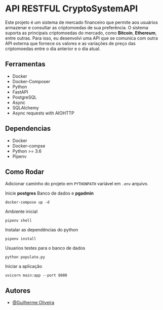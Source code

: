 
# API RESTFUL CryptoSystemAPI




Este projeto é um sistema de mercado financeiro que permite aos usuários armazenar e consultar as criptomoedas de sua preferência. O sistema suporta as principais criptomoedas do mercado, como **Bitcoin**, **Ethereum**, entre outras. Para isso, eu desenvolvi uma API que se comunica com outra API externa que fornece os valores e as variações de preço das criptomoedas entre o dia anterior e o dia atual.

## Ferramentas

- Docker
- Docker-Composer
- Python
- FastAPI
- PostgreSQL
- Async 
- SQLAlchemy
- Async requests with AIOHTTP


## Dependencias
* Docker
* Docker-compse
* Python >= 3.6
* Pipenv

## Como Rodar
Adicionar caminho do projeto em `PYTHONPATH` variável em `.env` arquivo.

Inicie **postgres** Banco de dados e **pgadmin**
```shell
docker-compose up -d
```

Ambiente inicial
```shell
pipenv shell
```

Instalar as dependências do python
```shell
pipenv install
```

Usuarios testes para o banco de dados
```shell
python populate.py
```

Iniciar a aplicação
```shell
uvicorn main:app --port 8080
```




## Autores

- [@Guilherme Oliveira](https://www.linkedin.com/in/guilhermee-oliveiraa/)

